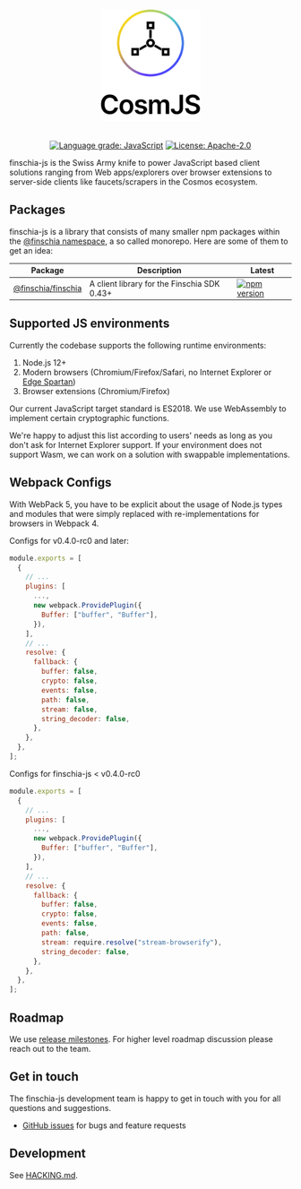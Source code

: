 <h1><p align="center"><img alt="CosmJS" src="docs/logo-vertical-light.png" width="180" /></p></h1>

<div align="center">
  <a href="https://lgtm.com/projects/g/cosmos/cosmjs/context:javascript"><img alt="Language grade: JavaScript" src="https://img.shields.io/lgtm/grade/javascript/g/cosmos/cosmjs.svg?logo=lgtm&logoWidth=18"/></a>
  <a href="https://github.com/cosmos/cosmjs/blob/main/LICENSE">
    <img alt="License: Apache-2.0" src="https://img.shields.io/github/license/cosmos/cosmjs.svg" />
  </a>
</div>

finschia-js is the Swiss Army knife to power JavaScript based client solutions
ranging from Web apps/explorers over browser extensions to server-side clients
like faucets/scrapers in the Cosmos ecosystem.

## Packages

finschia-js is a library that consists of many smaller npm packages within the
[@finschia namespace](https://www.npmjs.com/org/finschia), a so called monorepo.
Here are some of them to get an idea:

| Package                                 | Description                                 | Latest                                                                                                            |
| --------------------------------------- | ------------------------------------------- | ----------------------------------------------------------------------------------------------------------------- |
| [@finschia/finschia](packages/finschia) | A client library for the Finschia SDK 0.43+ | [![npm version](https://img.shields.io/npm/v/@lbmjs/finschia.svg)](https://www.npmjs.com/package/@lbmjs/finschia) |

## Supported JS environments

Currently the codebase supports the following runtime environments:

1. Node.js 12+
2. Modern browsers (Chromium/Firefox/Safari, no Internet Explorer or
   [Edge Spartan](https://en.wikipedia.org/wiki/Microsoft_Edge#Development))
3. Browser extensions (Chromium/Firefox)

Our current JavaScript target standard is ES2018. We use WebAssembly to
implement certain cryptographic functions.

We're happy to adjust this list according to users' needs as long as you don't
ask for Internet Explorer support. If your environment does not support Wasm, we
can work on a solution with swappable implementations.

## Webpack Configs

With WebPack 5, you have to be explicit about the usage of Node.js types and
modules that were simply replaced with re-implementations for browsers in
Webpack 4.

Configs for v0.4.0-rc0 and later:

```js
module.exports = [
  {
    // ...
    plugins: [
      ...,
      new webpack.ProvidePlugin({
        Buffer: ["buffer", "Buffer"],
      }),
    ],
    // ...
    resolve: {
      fallback: {
        buffer: false,
        crypto: false,
        events: false,
        path: false,
        stream: false,
        string_decoder: false,
      },
    },
  },
];
```

Configs for finschia-js < v0.4.0-rc0

```js
module.exports = [
  {
    // ...
    plugins: [
      ...,
      new webpack.ProvidePlugin({
        Buffer: ["buffer", "Buffer"],
      }),
    ],
    // ...
    resolve: {
      fallback: {
        buffer: false,
        crypto: false,
        events: false,
        path: false,
        stream: require.resolve("stream-browserify"),
        string_decoder: false,
      },
    },
  },
];
```

## Roadmap

We use [release milestones](https://github.com/cosmos/cosmjs/milestones). For
higher level roadmap discussion please reach out to the team.

## Get in touch

The finschia-js development team is happy to get in touch with you for all
questions and suggestions.

- [GitHub issues](https://github.com/line/finschia-js/issues) for bugs and
  feature requests

## Development

See [HACKING.md](HACKING.md).
